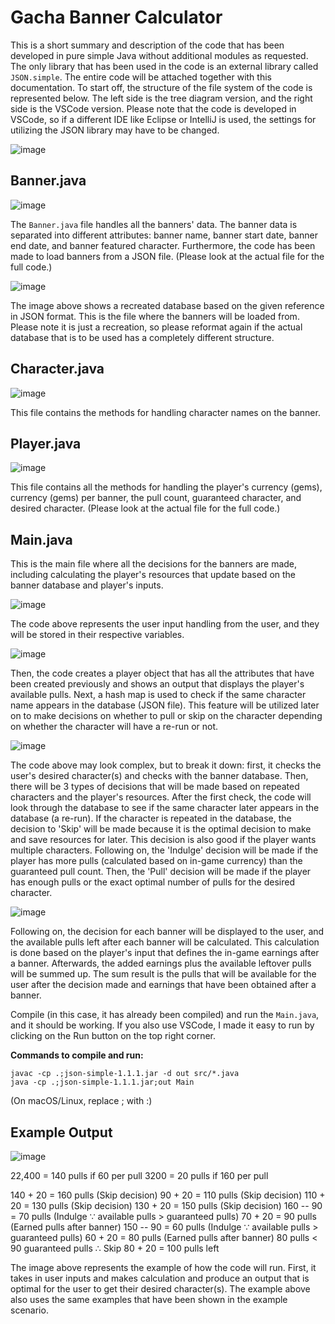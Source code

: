 # Gacha Banner Calculator

This is a short summary and description of the code that has been developed in pure simple Java without additional modules as requested. The only library that has been used in the code is an external library called `JSON.simple`. The entire code will be attached together with this documentation. To start off, the structure of the file system of the code is represented below. The left side is the tree diagram version, and the right side is the VSCode version. Please note that the code is developed in VSCode, so if a different IDE like Eclipse or IntelliJ is used, the settings for utilizing the JSON library may have to be changed.

![image](https://github.com/user-attachments/assets/b6324669-bb2a-489c-8968-70943c3aed70)

## Banner.java

![image](https://github.com/user-attachments/assets/3157f243-c2eb-4d2f-b000-b02c58f535d1)

The `Banner.java` file handles all the banners' data. The banner data is separated into different attributes: banner name, banner start date, banner end date, and banner featured character. Furthermore, the code has been made to load banners from a JSON file. (Please look at the actual file for the full code.)

![image](https://github.com/user-attachments/assets/18fc42b2-d368-4ece-a275-02ead07322df)

The image above shows a recreated database based on the given reference in JSON format. This is the file where the banners will be loaded from. Please note it is just a recreation, so please reformat again if the actual database that is to be used has a completely different structure.

## Character.java

![image](https://github.com/user-attachments/assets/77218013-70ac-4c32-bbb1-a925846c80c7)

This file contains the methods for handling character names on the banner.

## Player.java

![image](https://github.com/user-attachments/assets/e96fe8a3-9eee-49b1-84fd-5c4694688dda)


This file contains all the methods for handling the player's currency (gems), currency (gems) per banner, the pull count, guaranteed character, and desired character. (Please look at the actual file for the full code.)

## Main.java

This is the main file where all the decisions for the banners are made, including calculating the player's resources that update based on the banner database and player's inputs.

![image](https://github.com/user-attachments/assets/4bc46196-7f46-4f69-be2d-5e54e2faf7c4)


The code above represents the user input handling from the user, and they will be stored in their respective variables.

![image](https://github.com/user-attachments/assets/a54dc63f-b624-435d-949f-e3720507d4ff)


Then, the code creates a player object that has all the attributes that have been created previously and shows an output that displays the player's available pulls. Next, a hash map is used to check if the same character name appears in the database (JSON file). This feature will be utilized later on to make decisions on whether to pull or skip on the character depending on whether the character will have a re-run or not.

![image](https://github.com/user-attachments/assets/8e13cb63-36ca-474c-9dc8-070de5c681e2)


The code above may look complex, but to break it down: first, it checks the user's desired character(s) and checks with the banner database. Then, there will be 3 types of decisions that will be made based on repeated characters and the player's resources. After the first check, the code will look through the database to see if the same character later appears in the database (a re-run). If the character is repeated in the database, the decision to 'Skip' will be made because it is the optimal decision to make and save resources for later. This decision is also good if the player wants multiple characters. Following on, the 'Indulge' decision will be made if the player has more pulls (calculated based on in-game currency) than the guaranteed pull count. Then, the 'Pull' decision will be made if the player has enough pulls or the exact optimal number of pulls for the desired character.

![image](https://github.com/user-attachments/assets/db0b18ae-c288-4bc0-aed9-8e213f09ef7f)

Following on, the decision for each banner will be displayed to the user, and the available pulls left after each banner will be calculated. This calculation is done based on the player's input that defines the in-game earnings after a banner. Afterwards, the added earnings plus the available leftover pulls will be summed up. The sum result is the pulls that will be available for the user after the decision made and earnings that have been obtained after a banner.

Compile (in this case, it has already been compiled) and run the `Main.java`, and it should be working. If you also use VSCode, I made it easy to run by clicking on the Run button on the top right corner.

**Commands to compile and run:**

```
javac -cp .;json-simple-1.1.1.jar -d out src/*.java
java -cp .;json-simple-1.1.1.jar;out Main
```
(On macOS/Linux, replace ; with :)


## Example Output

![image](https://github.com/user-attachments/assets/f901bbe2-7ce0-4185-bbe0-d6545cf9d4d5)

22,400 = 140 pulls if 60 per pull
3200 = 20 pulls if 160 per pull

140 + 20 = 160 pulls (Skip decision)
90 + 20 = 110 pulls (Skip decision)
110 + 20 = 130 pulls (Skip decision)
130 + 20 = 150 pulls (Skip decision)
160 -- 90 = 70 pulls (Indulge ∵ available pulls > guaranteed pulls)
70 + 20 = 90 pulls (Earned pulls after banner)
150 -- 90 = 60 pulls (Indulge ∵ available pulls > guaranteed pulls)
60 + 20 = 80 pulls (Earned pulls after banner)
80 pulls < 90 guaranteed pulls ∴ Skip
80 + 20 = 100 pulls left

The image above represents the example of how the code will run. First, it takes in user inputs and makes calculation and produce an output that is optimal for the user to get their desired character(s). The example above also uses the same examples that have been shown in the example scenario.
